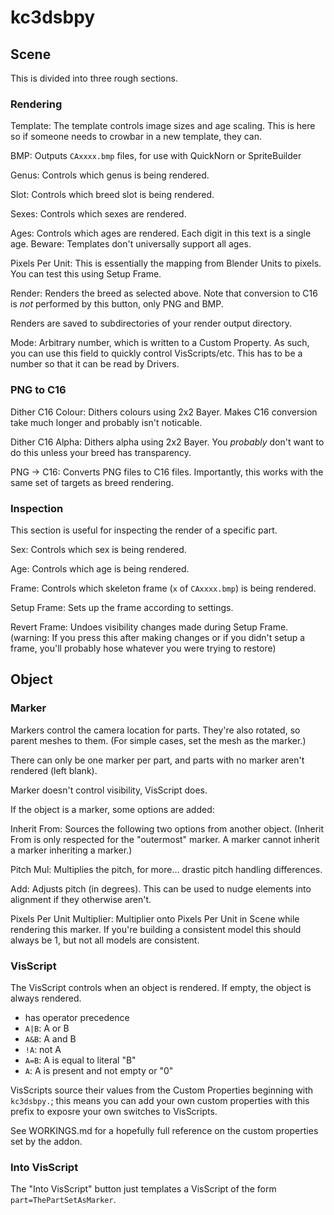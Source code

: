 # kc3dsbpy

## Scene

This is divided into three rough sections.

### Rendering

Template: The template controls image sizes and age scaling. This is here so if someone needs to crowbar in a new template, they can.

BMP: Outputs `CAxxxx.bmp` files, for use with QuickNorn or SpriteBuilder

Genus: Controls which genus is being rendered.

Slot: Controls which breed slot is being rendered.

Sexes: Controls which sexes are rendered.

Ages: Controls which ages are rendered. Each digit in this text is a single age. Beware: Templates don't universally support all ages.

Pixels Per Unit: This is essentially the mapping from Blender Units to pixels. You can test this using Setup Frame.

Render: Renders the breed as selected above. Note that conversion to C16 is *not* performed by this button, only PNG and BMP.

Renders are saved to subdirectories of your render output directory.

Mode: Arbitrary number, which is written to a Custom Property. As such, you can use this field to quickly control VisScripts/etc. This has to be a number so that it can be read by Drivers.

### PNG to C16

Dither C16 Colour: Dithers colours using 2x2 Bayer. Makes C16 conversion take much longer and probably isn't noticable.

Dither C16 Alpha: Dithers alpha using 2x2 Bayer. You *probably* don't want to do this unless your breed has transparency.

PNG -> C16: Converts PNG files to C16 files. Importantly, this works with the same set of targets as breed rendering.

### Inspection

This section is useful for inspecting the render of a specific part.

Sex: Controls which sex is being rendered.

Age: Controls which age is being rendered.

Frame: Controls which skeleton frame (`x` of `CAxxxx.bmp`) is being rendered.

Setup Frame: Sets up the frame according to settings.

Revert Frame: Undoes visibility changes made during Setup Frame. (warning: If you press this after making changes or if you didn't setup a frame, you'll probably hose whatever you were trying to restore)

## Object

### Marker

Markers control the camera location for parts.
They're also rotated, so parent meshes to them.
(For simple cases, set the mesh as the marker.)

There can only be one marker per part, and parts with no marker aren't rendered (left blank).

Marker doesn't control visibility, VisScript does.

If the object is a marker, some options are added:

Inherit From: Sources the following two options from another object. (Inherit From is only respected for the "outermost" marker. A marker cannot inherit a marker inheriting a marker.)

Pitch Mul: Multiplies the pitch, for more... drastic pitch handling differences.

Add: Adjusts pitch (in degrees). This can be used to nudge elements into alignment if they otherwise aren't.

Pixels Per Unit Multiplier: Multiplier onto Pixels Per Unit in Scene while rendering this marker. If you're building a consistent model this should always be 1, but not all models are consistent.

### VisScript

The VisScript controls when an object is rendered.
If empty, the object is always rendered.

* has operator precedence
* `A|B`: A or B
* `A&B`: A and B
* `!A`: not A
* `A=B`: A is equal to literal "B"
* `A`: A is present and not empty or "0"

VisScripts source their values from the Custom Properties beginning with `kc3dsbpy.`; this means you can add your own custom properties with this prefix to exposre your own switches to VisScripts.

See WORKINGS.md for a hopefully full reference on the custom properties set by the addon.

### Into VisScript

The "Into VisScript" button just templates a VisScript of the form `part=ThePartSetAsMarker`.

